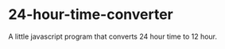 24-hour-time-converter
======================

A little javascript program that converts 24 hour time to 12 hour. 
